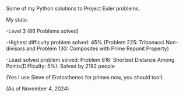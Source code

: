 Some of my Python solutions to Project Euler problems. 

My stats:

  -Level 3 (86 Problems solved) 
  
  -Highest difficulty problem solved: 45% (Problem 225: Tribonacci Non-divisors and Problem 130: Composites with Prime Repunit Property)
  
  -Least solved problem solved: Problem 816: Shortest Distance Among Points(Difficulty: 5%): Solved by 2182 people

(Yes I use Sieve of Eratosthenes for primes now, you should too!)

(As of November 4, 2024)

